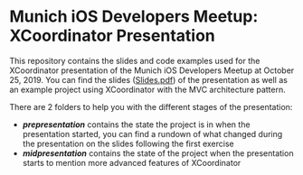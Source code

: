 # Munich iOS Developers Meetup: XCoordinator Presentation

This repository contains the slides and code examples used for the XCoordinator presentation of the Munich iOS Developers Meetup at October 25, 2019. You can find the slides ([Slides.pdf](https://github.com/quickbirdstudios/XCoordinator-Extras/blob/master/Munich%20iOS%20Developers%20Meetup/Slides.pdf)) of the presentation as well as an example project using XCoordinator with the MVC architecture pattern.

There are 2 folders to help you with the different stages of the presentation:
- **_prepresentation_** contains the state the project is in when the presentation started, you can find a rundown of what changed during the presentation on the slides following the first exercise
- **_midpresentation_** contains the state of the project when the presentation starts to mention more advanced features of XCoordinator
